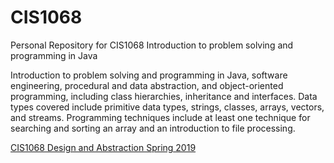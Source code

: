 # CIS1068
Personal Repository for CIS1068 Introduction to problem solving and programming in Java

Introduction to problem solving and programming in Java, software engineering, procedural and data abstraction, and object-oriented programming, including class hierarchies, inheritance and interfaces. Data types covered include primitive data types, strings, classes, arrays, vectors, and streams. Programming techniques include at least one technique for searching and sorting an array and an introduction to file processing.

[CIS1068 Design and Abstraction Spring 2019](https://cis.temple.edu/~jfiore/2019/spring/1068/)
